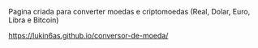 Pagina criada para converter moedas e criptomoedas (Real, Dolar, Euro, Libra e Bitcoin)


https://lukin6as.github.io/conversor-de-moeda/

